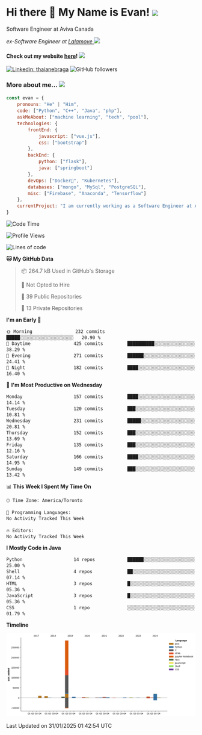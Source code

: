 <h1>Hi there 👋 My Name is Evan!   <img src="https://media.giphy.com/media/10GN73YGycPXQk/giphy.gif" width=50></h1>

<p> Software Engineer at Aviva Canada </p>

<p><em>ex-Software Engineer at <a href="https://www.lalamove.com/hongkong/zh/home">Lalamove </a><img src="https://media.giphy.com/media/HMSLfCl5BsXoQ/giphy.gif" width="60">
</em></p>

<h4>Check out my website <a href="https://hoyeechan.com/">here</a>! <img src="https://media.giphy.com/media/cuPm4p4pClZVC/giphy.gif" width=50></h4>

[![Linkedin: thaianebraga](https://img.shields.io/badge/-Evan-blue?style=flat-square&logo=Linkedin&logoColor=white&link=https://www.linkedin.com/in/ho-yee-chan/)](https://www.linkedin.com/in/ho-yee-chan/)
![GitHub followers](https://img.shields.io/github/followers/hyc121110?label=Follow&style=social)

<!--
**hyc121110/hyc121110** is a ✨ _special_ ✨ repository because its `README.md` (this file) appears on your GitHub profile.

Here are some ideas to get you started:

- 🔭 I’m currently working on ...
- 🌱 I’m currently learning ...
- 👯 I’m looking to collaborate on ...
- 🤔 I’m looking for help with ...
- 💬 Ask me about ...
- 📫 How to reach me: ...
- 😄 Pronouns: ...
- ⚡ Fun fact: ...
-->

<h3> More about me... <img src="https://media.giphy.com/media/Q94xQWspTUkShljj8P/giphy.gif" width=50> </h3>


```javascript
const evan = {
    pronouns: "He" | "Him",
    code: ["Python", "C++", "Java", "php"],
    askMeAbout: ["machine learning", "tech", "pool"],
    technologies: {
        frontEnd: {
            javascript: ["vue.js"],
            css: ["bootstrap"]
        },
        backEnd: {
            python: ["flask"],
            java: ["springboot"]
        },
        devOps: ["Docker🐳", "Kubernetes"],
        databases: ["mongo", "MySql", "PostgreSQL"],
        misc: ["Firebase", "Anaconda", "Tensorflow"]
    },
    currentProject: "I am currently working as a Software Engineer at Aviva Canada",
}
```


<!--START_SECTION:waka-->
![Code Time](http://img.shields.io/badge/Code%20Time-67%20hrs%202%20mins-blue)

![Profile Views](http://img.shields.io/badge/Profile%20Views-0-blue)

![Lines of code](https://img.shields.io/badge/From%20Hello%20World%20I%27ve%20Written-350.5%20thousand%20lines%20of%20code-blue)

**🐱 My GitHub Data** 

> 📦 264.7 kB Used in GitHub's Storage 
 > 
> 🚫 Not Opted to Hire
 > 
> 📜 39 Public Repositories 
 > 
> 🔑 13 Private Repositories 
 > 
**I'm an Early 🐤** 

```text
🌞 Morning                232 commits         █████░░░░░░░░░░░░░░░░░░░░   20.90 % 
🌆 Daytime                425 commits         ██████████░░░░░░░░░░░░░░░   38.29 % 
🌃 Evening                271 commits         ██████░░░░░░░░░░░░░░░░░░░   24.41 % 
🌙 Night                  182 commits         ████░░░░░░░░░░░░░░░░░░░░░   16.40 % 
```
📅 **I'm Most Productive on Wednesday** 

```text
Monday                   157 commits         ████░░░░░░░░░░░░░░░░░░░░░   14.14 % 
Tuesday                  120 commits         ███░░░░░░░░░░░░░░░░░░░░░░   10.81 % 
Wednesday                231 commits         █████░░░░░░░░░░░░░░░░░░░░   20.81 % 
Thursday                 152 commits         ███░░░░░░░░░░░░░░░░░░░░░░   13.69 % 
Friday                   135 commits         ███░░░░░░░░░░░░░░░░░░░░░░   12.16 % 
Saturday                 166 commits         ████░░░░░░░░░░░░░░░░░░░░░   14.95 % 
Sunday                   149 commits         ███░░░░░░░░░░░░░░░░░░░░░░   13.42 % 
```


📊 **This Week I Spent My Time On** 

```text
🕑︎ Time Zone: America/Toronto

💬 Programming Languages: 
No Activity Tracked This Week

🔥 Editors: 
No Activity Tracked This Week
```

**I Mostly Code in Java** 

```text
Python                   14 repos            ██████░░░░░░░░░░░░░░░░░░░   25.00 % 
Shell                    4 repos             ██░░░░░░░░░░░░░░░░░░░░░░░   07.14 % 
HTML                     3 repos             █░░░░░░░░░░░░░░░░░░░░░░░░   05.36 % 
JavaScript               3 repos             █░░░░░░░░░░░░░░░░░░░░░░░░   05.36 % 
CSS                      1 repo              ░░░░░░░░░░░░░░░░░░░░░░░░░   01.79 % 
```



**Timeline**

![Lines of Code chart](https://raw.githubusercontent.com/hyc121110/hyc121110/master/assets/bar_graph.png)


 Last Updated on 31/01/2025 01:42:54 UTC
<!--END_SECTION:waka-->

